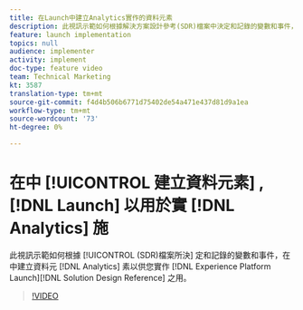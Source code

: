 ```yaml
---
title: 在Launch中建立Analytics實作的資料元素
description: 此視訊示範如何根據解決方案設計參考(SDR)檔案中決定和記錄的變數和事件，在Launch中建立Analytics實作的資料元素。
feature: launch implementation
topics: null
audience: implementer
activity: implement
doc-type: feature video
team: Technical Marketing
kt: 3587
translation-type: tm+mt
source-git-commit: f4d4b506b6771d75402de54a471e437d81d9a1ea
workflow-type: tm+mt
source-wordcount: '73'
ht-degree: 0%

---
```



# 在中 [!UICONTROL 建立資料元素] , [!DNL Launch] 以用於實 [!DNL Analytics] 施

此視訊示範如何根據 [!UICONTROL (SDR)檔案所決] 定和記錄的變數和事件，在中建立資料元 [!DNL Analytics] 素以供您實作 [!DNL Experience Platform Launch][!DNL Solution Design Reference] 之用。

>[!VIDEO](https://video.tv.adobe.com/v/28760/?quality=12)
